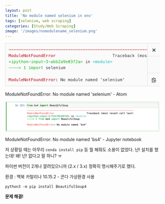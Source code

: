 ```yaml
---
layout: post
title: 'No module named selenium in env'
tags: [selenium, web scraping]
categories: [Study/Web Scraping]
image: '/images/nomodulename_selenium.png'
---
```


![nomodulename_selenium](/images/nomodulename_selenium.png)

ModuleNotFoundError: No module named 'selenium' - Atom

![nomodulename_bs4](/images/nomodulename_bs4.png)

ModuleNotFoundError: No module named 'bs4' - Jupyter notebook



저 상황일 때는 아무리 `conda install pip`  등 뭘 해줘도 소용이 없었다. 난! 설치를 했는데! 왜! 넌! 없다고 말 하니? ㅠ

파이썬 버전이 2개나 깔려있으니까 (2.x / 3.x) 정확히 명시해주기로 했다. 



환경 : 맥북 카탈리나 10.15.2 - 콘다 가상환경 사용

```
python3 -m pip install BeautifulSoup4
```



**문제 해결!** 